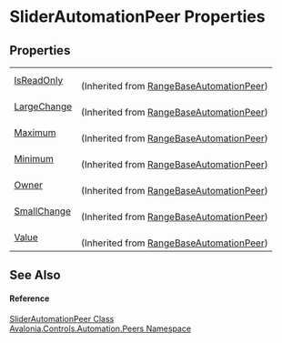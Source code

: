 # SliderAutomationPeer Properties




## Properties
<table>
<tr>
<td><a href="P_Avalonia_Automation_Peers_RangeBaseAutomationPeer_IsReadOnly">IsReadOnly</a></td>
<td><br />(Inherited from <a href="T_Avalonia_Automation_Peers_RangeBaseAutomationPeer">RangeBaseAutomationPeer</a>)</td>
</tr>
<tr>
<td><a href="P_Avalonia_Automation_Peers_RangeBaseAutomationPeer_LargeChange">LargeChange</a></td>
<td><br />(Inherited from <a href="T_Avalonia_Automation_Peers_RangeBaseAutomationPeer">RangeBaseAutomationPeer</a>)</td>
</tr>
<tr>
<td><a href="P_Avalonia_Automation_Peers_RangeBaseAutomationPeer_Maximum">Maximum</a></td>
<td><br />(Inherited from <a href="T_Avalonia_Automation_Peers_RangeBaseAutomationPeer">RangeBaseAutomationPeer</a>)</td>
</tr>
<tr>
<td><a href="P_Avalonia_Automation_Peers_RangeBaseAutomationPeer_Minimum">Minimum</a></td>
<td><br />(Inherited from <a href="T_Avalonia_Automation_Peers_RangeBaseAutomationPeer">RangeBaseAutomationPeer</a>)</td>
</tr>
<tr>
<td><a href="P_Avalonia_Automation_Peers_RangeBaseAutomationPeer_Owner">Owner</a></td>
<td><br />(Inherited from <a href="T_Avalonia_Automation_Peers_RangeBaseAutomationPeer">RangeBaseAutomationPeer</a>)</td>
</tr>
<tr>
<td><a href="P_Avalonia_Automation_Peers_RangeBaseAutomationPeer_SmallChange">SmallChange</a></td>
<td><br />(Inherited from <a href="T_Avalonia_Automation_Peers_RangeBaseAutomationPeer">RangeBaseAutomationPeer</a>)</td>
</tr>
<tr>
<td><a href="P_Avalonia_Automation_Peers_RangeBaseAutomationPeer_Value">Value</a></td>
<td><br />(Inherited from <a href="T_Avalonia_Automation_Peers_RangeBaseAutomationPeer">RangeBaseAutomationPeer</a>)</td>
</tr>
</table>

## See Also


#### Reference
<a href="T_Avalonia_Controls_Automation_Peers_SliderAutomationPeer">SliderAutomationPeer Class</a>  
<a href="N_Avalonia_Controls_Automation_Peers">Avalonia.Controls.Automation.Peers Namespace</a>  
